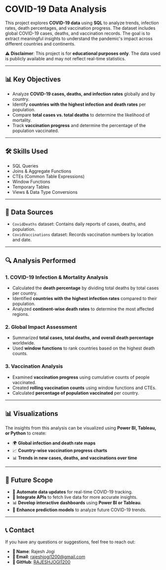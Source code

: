 # COVID-19 Data Analysis  

This project explores **COVID-19 data** using **SQL** to analyze trends, infection rates, death percentages, and vaccination progress. The dataset includes global COVID-19 cases, deaths, and vaccination records. The goal is to extract meaningful insights to understand the pandemic's impact across different countries and continents.  

⚠️ **Disclaimer**: This project is for **educational purposes only**. The data used is publicly available and may not reflect real-time statistics.  

---

## 📊 Key Objectives  

- Analyze **COVID-19 cases, deaths, and infection rates** globally and by country.  
- Identify **countries with the highest infection and death rates** per population.  
- Compare **total cases vs. total deaths** to determine the likelihood of mortality.  
- Track **vaccination progress** and determine the percentage of the population vaccinated.  

---

## 🛠️ Skills Used  

- SQL Queries  
- Joins & Aggregate Functions  
- CTEs (Common Table Expressions)  
- Window Functions  
- Temporary Tables  
- Views & Data Type Conversions  

---

## 📂 Data Sources  

- `CovidDeaths` dataset: Contains daily reports of cases, deaths, and population.  
- `CovidVaccinations` dataset: Records vaccination numbers by location and date.  

---

## 🔍 Analysis Performed  

### **1. COVID-19 Infection & Mortality Analysis**  
- Calculated the **death percentage** by dividing total deaths by total cases per country.  
- Identified **countries with the highest infection rates** compared to their population.  
- Analyzed **continent-wise death rates** to determine the most affected regions.  

### **2. Global Impact Assessment**  
- Summarized **total cases, total deaths, and overall death percentage** worldwide.  
- Used **window functions** to rank countries based on the highest death counts.  

### **3. Vaccination Analysis**  
- Examined **vaccination progress** using cumulative counts of people vaccinated.  
- Created **rolling vaccination counts** using window functions and CTEs.  
- Calculated **percentage of population vaccinated** per country.  

---

## 📊 Visualizations  
The insights from this analysis can be visualized using **Power BI, Tableau, or Python** to create:  

- 🌍 **Global infection and death rate maps**  
- 📈 **Country-wise vaccination progress charts**  
- 📊 **Trends in new cases, deaths, and vaccinations over time**  

---

## 🌟 Future Scope  

- 🔄 **Automate data updates** for real-time COVID-19 tracking.  
- 🔗 **Integrate APIs** to fetch live data for more accurate insights.  
- 📊 **Develop interactive dashboards** using **Power BI or Tableau**.  
- 🧠 **Enhance prediction models** to analyze future COVID-19 trends.  

---

## 📞 Contact  

If you have any questions or suggestions, feel free to reach out:  

- **👤 Name**: Rajesh Jogi  
- **📧 Email**: [rajeshjogi1200@gmail.com](mailto:rajeshjogi1200@gmail.com)  
- **🐙 GitHub**: [RAJESHJOGI1200](https://github.com/RAJESHJOGI1200)  
